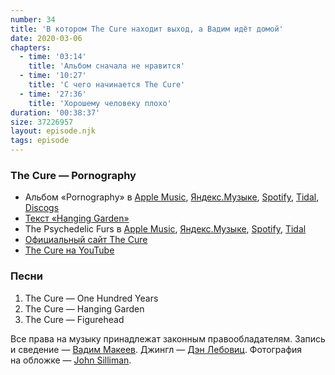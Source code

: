 ```yaml
---
number: 34
title: 'В котором The Cure находит выход, а Вадим идёт домой'
date: 2020-03-06
chapters:
  - time: '03:14'
    title: 'Альбом сначала не нравится'
  - time: '10:27'
    title: 'С чего начинается The Cure'
  - time: '27:36'
    title: 'Хорошему человеку плохо'
duration: '00:38:37'
size: 37226957
layout: episode.njk
tags: episode
---
```


### The Cure — Pornography

- Альбом «Pornography» в
  [Apple Music](https://music.apple.com/album/286646425),
  [Яндекс.Музыке](https://music.yandex.ru/album/3471),
  [Spotify](https://open.spotify.com/album/33TDfmEXufojT6jxgb3BTK),
  [Tidal](https://tidal.com/browse/album/1198392),
  [Discogs](https://www.discogs.com/master/20238)
- [Текст «Hanging Garden»](https://genius.com/The-cure-the-hanging-garden-lyrics)
- The Psychedelic Furs в
  [Apple Music](https://music.apple.com/artist/515449),
  [Яндекс.Музыке](https://music.yandex.ru/artist/183953),
  [Spotify](https://open.spotify.com/artist/0O0lrN34wrcuBenkqlEDZe),
  [Tidal](https://tidal.com/browse/artist/860)
- [Официальный сайт The Cure](https://www.thecure.com/)
- [The Cure на YouTube](https://www.youtube.com/channel/UCL_zMdXdM51oSi5XpxTvRtQ)

### Песни

1. The Cure — One Hundred Years
2. The Cure — Hanging Garden
3. The Cure — Figurehead

Все права на музыку принадлежат законным правообладателям. Запись и сведение — [Вадим Макеев](https://twitter.com/pepelsbey). Джингл — [Дэн Лебовиц](https://www.youtube.com/channel/UC38A5qHrlc_Zgua7vL4b96w). Фотография на обложке — [John Silliman](https://unsplash.com/photos/ZK1HZiMZ2EM).
